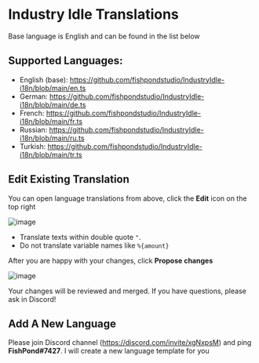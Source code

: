 # Industry Idle Translations

Base language is English and can be found in the list below

## Supported Languages:

- English (base): https://github.com/fishpondstudio/IndustryIdle-i18n/blob/main/en.ts
- German: https://github.com/fishpondstudio/IndustryIdle-i18n/blob/main/de.ts
- French: https://github.com/fishpondstudio/IndustryIdle-i18n/blob/main/fr.ts
- Russian: https://github.com/fishpondstudio/IndustryIdle-i18n/blob/main/ru.ts
- Turkish: https://github.com/fishpondstudio/IndustryIdle-i18n/blob/main/tr.ts

## Edit Existing Translation

You can open language translations from above, click the **Edit** icon on the top right

![image](https://user-images.githubusercontent.com/608221/113917327-c13b5f80-97e9-11eb-82fa-dc6fc0aa65fa.png)

- Translate texts within double quote `"`.
- Do not translate variable names like `%{amount}`

After you are happy with your changes, click **Propose changes**

![image](https://user-images.githubusercontent.com/608221/113917613-11b2bd00-97ea-11eb-9473-b0a300b7df19.png)

Your changes will be reviewed and merged. If you have questions, please ask in Discord!

## Add A New Language

Please join Discord channel (https://discord.com/invite/xgNxpsM) and ping **FishPond#7427**. I will create a new language template for you
